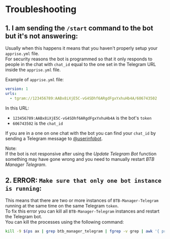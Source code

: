 # Troubleshooting

## 1. I am sending the `/start` command to the bot but it's not answering:

Usually when this happens it means that you haven't properly setup your `apprise.yml` file.  
For security reasons the bot is programmed so that it only responds to people in the chat with `chat_id` equal to the one set in the Telegram URL inside the `apprise.yml` file.

Example of `apprise.yml` file:

```yaml
version: 1
urls:
  - tgram://123456789:AABx8iXjE5C-vG4SDhf6ARgdFgxYxhuHb4A/606743502
```

In this URL:

- `123456789:AABx8iXjE5C-vG4SDhf6ARgdFgxYxhuHb4A` is the bot's `token`
- `606743502` is the `chat_id`

If you are in a one on one chat with the bot you can find your `chat_id` by sending a Telegram message to [@userinfobot](https://t.me/userinfobot).

Note:  
If the bot is not responsive after using the _Update Telegram Bot_ function something may have gone wrong and you need to manually restart _BTB Manager Telegram_.

## 2. ERROR: `Make sure that only one bot instance is running`:

This means that there are two or more instances of `BTB-Manager-Telegram` running at the same time on the same Telegram `token`.  
To fix this error you can kill all `BTB-Manager-Telegram` instances and restart the Telegram bot.  
You can kill the processes using the following command:

```bash
kill -9 $(ps ax | grep btb_manager_telegram | fgrep -v grep | awk '{ print $1 }')
```

